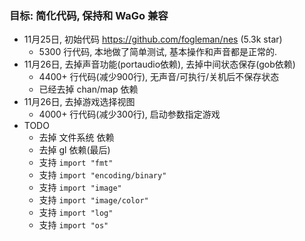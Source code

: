 ### 目标: 简化代码, 保持和 WaGo 兼容

- 11月25日, 初始代码 https://github.com/fogleman/nes (5.3k star)
  - 5300 行代码, 本地做了简单测试, 基本操作和声音都是正常的.
- 11月26日, 去掉声音功能(portaudio依赖), 去掉中间状态保存(gob依赖)
  - 4400+ 行代码(减少900行), 无声音/可执行/关机后不保存状态
  - 已经去掉 chan/map 依赖
- 11月26日, 去掉游戏选择视图
  - 4000+ 行代码(减少300行), 启动参数指定游戏
- TODO
  - 去掉 文件系统 依赖
  - 去掉 gl 依赖(最后)
  - 支持 `import "fmt"`
  - 支持 `import "encoding/binary"`
  - 支持 `import "image"`
  - 支持 `import "image/color"`
  - 支持 `import "log"`
  - 支持 `import "os"`

